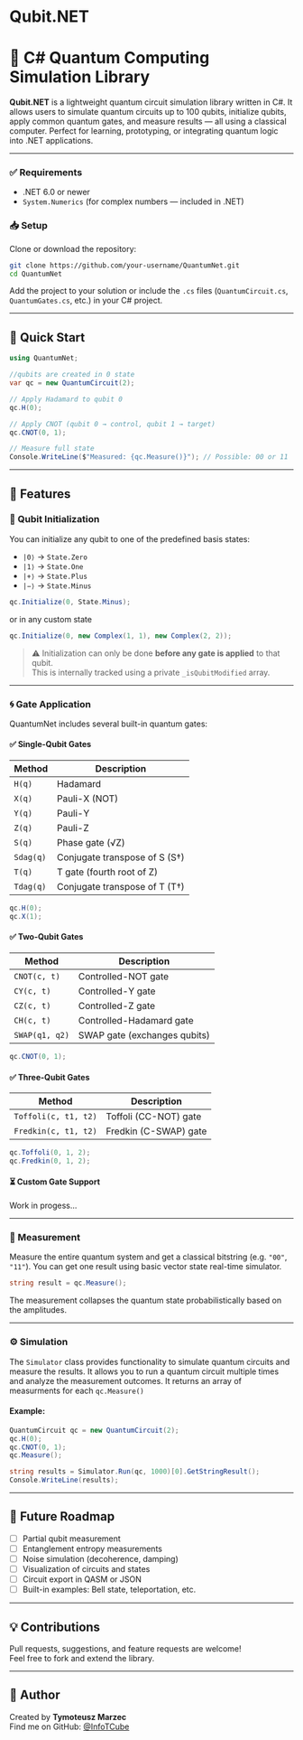 # Qubit.NET

# 🧠 C# Quantum Computing Simulation Library

**Qubit.NET** is a lightweight quantum circuit simulation library written in C#. It allows users to simulate quantum circuits up to 100 qubits, initialize qubits, apply common quantum gates, and measure results — all using a classical computer. Perfect for learning, prototyping, or integrating quantum logic into .NET applications.

---

### ✅ Requirements
- .NET 6.0 or newer
- `System.Numerics` (for complex numbers — included in .NET)

### 📥 Setup
Clone or download the repository:

```bash
git clone https://github.com/your-username/QuantumNet.git
cd QuantumNet
```

Add the project to your solution or include the `.cs` files (`QuantumCircuit.cs`, `QuantumGates.cs`, etc.) in your C# project.

---

## 🚀 Quick Start

```csharp
using QuantumNet;

//qubits are created in 0 state
var qc = new QuantumCircuit(2);

// Apply Hadamard to qubit 0
qc.H(0);

// Apply CNOT (qubit 0 → control, qubit 1 → target)
qc.CNOT(0, 1);

// Measure full state
Console.WriteLine($"Measured: {qc.Measure()}"); // Possible: 00 or 11
```

---

## 🧰 Features

### 🧩 Qubit Initialization

You can initialize any qubit to one of the predefined basis states:

- `|0⟩` → `State.Zero`
- `|1⟩` → `State.One`
- `|+⟩` → `State.Plus`
- `|−⟩` → `State.Minus`

```csharp
qc.Initialize(0, State.Minus);
```

or in any custom state

```csharp
qc.Initialize(0, new Complex(1, 1), new Complex(2, 2));
```

> ⚠️ Initialization can only be done **before any gate is applied** to that qubit.  
> This is internally tracked using a private `_isQubitModified` array.

---

### 🌀 Gate Application

QuantumNet includes several built-in quantum gates:

#### ✅ Single-Qubit Gates

| Method    | Description                   |
|-----------|-------------------------------|
| `H(q)`    | Hadamard                      |
| `X(q)`    | Pauli-X (NOT)                 |
| `Y(q)`    | Pauli-Y                       |
| `Z(q)`    | Pauli-Z                       |
| `S(q)`    | Phase gate (√Z)               |
| `Sdag(q)` | Conjugate transpose of S (S†) |
| `T(q)`    | T gate (fourth root of Z)     |
| `Tdag(q)` | Conjugate transpose of T (T†) |

```csharp
qc.H(0);
qc.X(1);
```

#### ✅ Two-Qubit Gates

| Method           | Description                 |
|------------------|-----------------------------|
| `CNOT(c, t)`     | Controlled-NOT gate         |
| `CY(c, t)`       | Controlled-Y gate           |
| `CZ(c, t)`       | Controlled-Z gate           |
| `CH(c, t)`       | Controlled-Hadamard gate    |
| `SWAP(q1, q2)`   | SWAP gate (exchanges qubits)|

```csharp
qc.CNOT(0, 1);
```

#### ✅ Three-Qubit Gates

| Method           | Description               |
|------------------|---------------------------|
| `Toffoli(c, t1, t2)` | Toffoli (CC-NOT) gate |
| `Fredkin(c, t1, t2)` | Fredkin (C-SWAP) gate |

```csharp
qc.Toffoli(0, 1, 2);
qc.Fredkin(0, 1, 2);
```

#### ⏳ Custom Gate Support

Work in progess...

---

### 📏 Measurement

Measure the entire quantum system and get a classical bitstring (e.g. `"00"`, `"11"`).
You can get one result using basic vector state real-time simulator.

```csharp
string result = qc.Measure();
```

The measurement collapses the quantum state probabilistically based on the amplitudes.

---

### ⚙️ Simulation

The `Simulator` class provides functionality to simulate quantum circuits and measure the results. It allows you to run a quantum circuit multiple times and analyze the measurement outcomes. It returns an array of measurments for each `qc.Measure()`

#### Example:

```csharp
QuantumCircuit qc = new QuantumCircuit(2);
qc.H(0);
qc.CNOT(0, 1);
qc.Measure();

string results = Simulator.Run(qc, 1000)[0].GetStringResult();
Console.WriteLine(results);
```

---

## 📌 Future Roadmap

- [ ] Partial qubit measurement
- [ ] Entanglement entropy measurements
- [ ] Noise simulation (decoherence, damping)
- [ ] Visualization of circuits and states
- [ ] Circuit export in QASM or JSON
- [ ] Built-in examples: Bell state, teleportation, etc.

---

## 💡 Contributions

Pull requests, suggestions, and feature requests are welcome!  
Feel free to fork and extend the library.

---

## 👤 Author

Created by **Tymoteusz Marzec**  
Find me on GitHub: [@InfoTCube](https://github.com/InfoTCube)